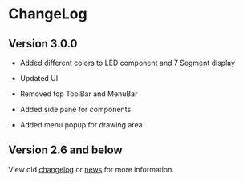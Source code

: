 # ChangeLog

## Version 3.0.0

- Added different colors to LED component and 7 Segment display

- Updated UI

- Removed top ToolBar and MenuBar

- Added side pane for components

- Added menu popup for drawing area

## Version 2.6 and below

View old [changelog](./ChangeLog) or [news](./NEWS) for more information.
